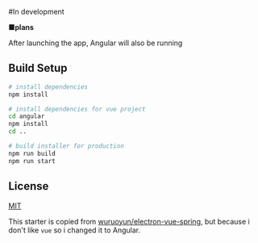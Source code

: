 #In development

__■plans__

After launching the app, Angular will also be running


## Build Setup

``` bash
# install dependencies
npm install

# install dependencies for vue project
cd angular
npm install
cd ..

# build installer for production
npm run build
npm run start
```

## License

[MIT](LICENSE)

This starter is copied from [wuruoyun/electron-vue-spring](https://github.com/wuruoyun/electron-vue-spring), but because i don't like `vue` so i changed it to Angular.
